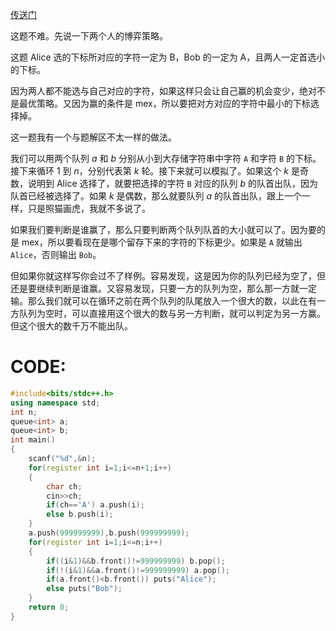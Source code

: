 [传送门](https://www.luogu.com.cn/problem/AT_agc063_a)

这题不难。先说一下两个人的博弈策略。

这题 Alice 选的下标所对应的字符一定为 B，Bob 的一定为 A，且两人一定首选小的下标。

因为两人都不能选与自己对应的字符，如果这样只会让自己赢的机会变少，绝对不是最优策略。又因为赢的条件是 $\text{mex}$，所以要把对方对应的字符中最小的下标选择掉。

这一题我有一个与题解区不太一样的做法。

我们可以用两个队列 $a$ 和 $b$ 分别从小到大存储字符串中字符 `A` 和字符 `B` 的下标。接下来循环 $1$ 到 $n$，分别代表第 $k$ 轮。接下来就可以模拟了。如果这个 $k$ 是奇数，说明到 Alice 选择了，就要把选择的字符 `B` 对应的队列 $b$ 的队首出队，因为队首已经被选择了。如果 $k$ 是偶数，那么就要队列 $a$ 的队首出队，跟上一个一样，只是照猫画虎，我就不多说了。

如果我们要判断是谁赢了，那么只要判断两个队列队首的大小就可以了。因为要的是 $\text{mex}$，所以要看现在是哪个留存下来的字符的下标更少。如果是 `A` 就输出 `Alice`，否则输出 `Bob`。

但如果你就这样写你会过不了样例。容易发现，这是因为你的队列已经为空了，但还是要继续判断是谁赢。又容易发现，只要一方的队列为空，那么那一方就一定输。那么我们就可以在循环之前在两个队列的队尾放入一个很大的数，以此在有一方队列为空时，可以直接用这个很大的数与另一方判断，就可以判定为另一方赢。但这个很大的数千万不能出队。

# CODE:
```cpp
#include<bits/stdc++.h>
using namespace std;
int n;
queue<int> a;
queue<int> b;
int main()
{
	scanf("%d",&n);
	for(register int i=1;i<=n+1;i++)
	{
		char ch;
		cin>>ch;
		if(ch=='A') a.push(i);
		else b.push(i);
	}
	a.push(999999999),b.push(999999999);
	for(register int i=1;i<=n;i++)
	{
		if((i&1)&&b.front()!=999999999) b.pop();
		if(!(i&1)&&a.front()!=999999999) a.pop();
		if(a.front()<b.front()) puts("Alice");
		else puts("Bob");
	}
	return 0;
}
```